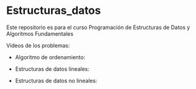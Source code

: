 # Estructuras_datos
Este repositorio es para el curso Programación de Estructuras de Datos y Algoritmos Fundamentales

Videos de los problemas:

- Algoritmo de ordenamiento:


- Estructuras de datos lineales:


- Estructuras de datos no lineales:

